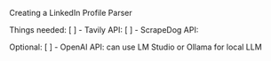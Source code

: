 Creating a LinkedIn Profile Parser

Things needed:
[ ] - Tavily API: 
[ ] - ScrapeDog API: 

Optional:
[ ] - OpenAI API: can use LM Studio or Ollama for local LLM
